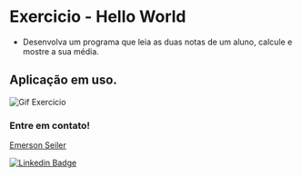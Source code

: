 # Exercicio - Hello World
- Desenvolva um programa que leia as duas notas de um aluno, calcule e mostre a sua média.

## Aplicação em uso.

![Gif Exercicio](./img/exercicio.png)

### Entre em contato!

[Emerson Seiler](https://www.linkedin.com/in/seileremerson/)

[![Linkedin Badge](https://img.shields.io/badge/-seileremerson-blue?style=flat-square&logo=Linkedin&logoColor=white&link=https://www.linkedin.com/in/diogoalvesti/)](https://www.linkedin.com/in/seileremerson/)